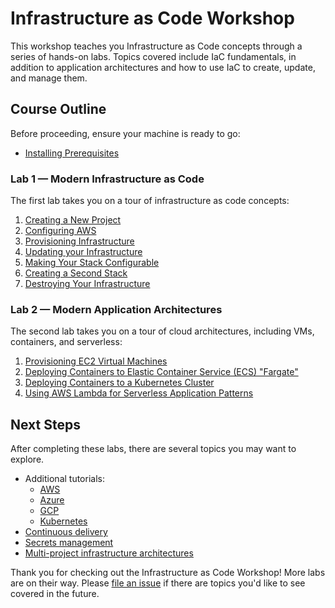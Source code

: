 # Infrastructure as Code Workshop

This workshop teaches you Infrastructure as Code concepts through a series of hands-on labs. Topics covered include IaC fundamentals, in addition to application architectures and how to use IaC to create, update, and manage them.

## Course Outline

Before proceeding, ensure your machine is ready to go:

* [Installing Prerequisites](./labs/00-installing-prerequisites.md)

### Lab 1 — Modern Infrastructure as Code

The first lab takes you on a tour of infrastructure as code concepts:

1. [Creating a New Project](./labs/01-iac/01-creating-a-new-project.md)
2. [Configuring AWS](./labs/01-iac/02-configuring-aws.md)
3. [Provisioning Infrastructure](./labs/01-iac/03-provisioning-infrastructure.md)
4. [Updating your Infrastructure](./labs/01-iac/04-updating-your-infrastructure.md)
5. [Making Your Stack Configurable](./labs/01-iac-05-making-your-stack-configurable.md)
6. [Creating a Second Stack](./labs/01-iac-06-creating-a-second-stack.md)
7. [Destroying Your Infrastructure](./labs/01-iac-07-destroying-your-infrastructure.md)

### Lab 2 — Modern Application Architectures

The second lab takes you on a tour of cloud architectures, including VMs, containers, and serverless:

1. [Provisioning EC2 Virtual Machines](./labs/02-app-arch/01-provisioning-vms.md)
3. [Deploying Containers to Elastic Container Service (ECS) "Fargate"](./labs/02-app-arch/02-containers-on-ecs.md)
4. [Deploying Containers to a Kubernetes Cluster](./labs/02-app-arch/03-containers-on-kubernetes.md)
5. [Using AWS Lambda for Serverless Application Patterns](./labs/02-app-arch/04-lambda-serverless.md)

## Next Steps

After completing these labs, there are several topics you may want to explore.

* Additional tutorials:
    - [AWS](https://www.pulumi.com/docs/tutorials/aws/)
    - [Azure](https://www.pulumi.com/docs/tutorials/azure/)
    - [GCP](https://www.pulumi.com/docs/tutorials/gcp)
    - [Kubernetes](https://www.pulumi.com/docs/tutorials/kubernetes)
* [Continuous delivery](https://www.pulumi.com/docs/guides/continuous-delivery/)
* [Secrets management](https://www.pulumi.com/blog/managing-secrets-with-pulumi/)
* [Multi-project infrastructure architectures](https://www.pulumi.com/blog/architect-aws-application-infra-with-pulumi-stack-references/)

Thank you for checking out the Infrastructure as Code Workshop! More labs are on their way. Please [file an issue](https://github.com/joeduffy/infrastructure-as-code-workshop/issues/new) if there are topics you'd like to see covered in the future.
